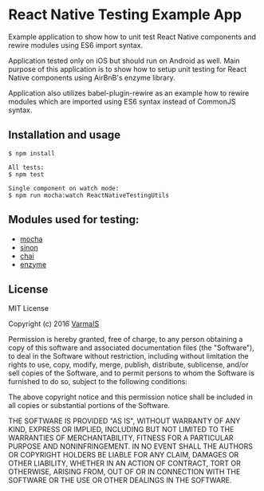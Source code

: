 # React Native Testing Example App

Example application to show how to unit test React Native components and rewire modules using ES6 import syntax.

Application tested only on iOS but should run on Android as well. Main purpose of this application is to show how to setup unit testing for React Native components using AirBnB's enzyme library. 

Application also utilizes babel-plugin-rewire as an example how to rewire modules which are imported using ES6 syntax instead of CommonJS syntax.

## Installation and usage

    $ npm install
    
    All tests:
    $ npm test
    
    Single component on watch mode:
    $ npm run mocha:watch ReactNativeTestingUtils
    
    
## Modules used for testing:

- [mocha](https://mochajs.org/)
- [sinon](http://sinonjs.org/)
- [chai](http://chaijs.com/)
- [enzyme](http://airbnb.io/enzyme/)


## License

MIT License

Copyright (c) 2016 [VarmaIS](https://varmais.fi)

Permission is hereby granted, free of charge, to any person obtaining a copy
of this software and associated documentation files (the "Software"), to deal
in the Software without restriction, including without limitation the rights
to use, copy, modify, merge, publish, distribute, sublicense, and/or sell
copies of the Software, and to permit persons to whom the Software is
furnished to do so, subject to the following conditions:

The above copyright notice and this permission notice shall be included in all
copies or substantial portions of the Software.

THE SOFTWARE IS PROVIDED "AS IS", WITHOUT WARRANTY OF ANY KIND, EXPRESS OR
IMPLIED, INCLUDING BUT NOT LIMITED TO THE WARRANTIES OF MERCHANTABILITY,
FITNESS FOR A PARTICULAR PURPOSE AND NONINFRINGEMENT. IN NO EVENT SHALL THE
AUTHORS OR COPYRIGHT HOLDERS BE LIABLE FOR ANY CLAIM, DAMAGES OR OTHER
LIABILITY, WHETHER IN AN ACTION OF CONTRACT, TORT OR OTHERWISE, ARISING FROM,
OUT OF OR IN CONNECTION WITH THE SOFTWARE OR THE USE OR OTHER DEALINGS IN THE
SOFTWARE.